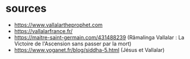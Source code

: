 # sources

- https://www.vallalartheprophet.com
- https://vallalarfrance.fr/
- https://maitre-saint-germain.com/431488239 (Râmalinga Vallalar : La Victoire de l'Ascension sans passer par la mort)
- https://www.yoganet.fr/blog/siddha-5.html (Jésus et Vallalar)
